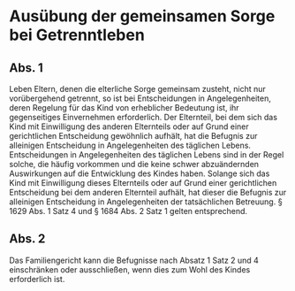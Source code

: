 # Ausübung der gemeinsamen Sorge bei Getrenntleben



## Abs. 1

 Leben Eltern, denen die elterliche Sorge gemeinsam zusteht, nicht nur vorübergehend getrennt, so ist bei Entscheidungen in Angelegenheiten, deren Regelung für das Kind von erheblicher Bedeutung ist, ihr gegenseitiges Einvernehmen erforderlich. Der Elternteil, bei dem sich das Kind mit Einwilligung des anderen Elternteils oder auf Grund einer gerichtlichen Entscheidung gewöhnlich aufhält, hat die Befugnis zur alleinigen Entscheidung in Angelegenheiten des täglichen Lebens. Entscheidungen in Angelegenheiten des täglichen Lebens sind in der Regel solche, die häufig vorkommen und die keine schwer abzuändernden Auswirkungen auf die Entwicklung des Kindes haben. Solange sich das Kind mit Einwilligung dieses Elternteils oder auf Grund einer gerichtlichen Entscheidung bei dem anderen Elternteil aufhält, hat dieser die Befugnis zur alleinigen Entscheidung in Angelegenheiten der tatsächlichen Betreuung. § 1629 Abs. 1 Satz 4 und § 1684 Abs. 2 Satz 1 gelten entsprechend.

## Abs. 2

 Das Familiengericht kann die Befugnisse nach Absatz 1 Satz 2 und 4 einschränken oder ausschließen, wenn dies zum Wohl des Kindes erforderlich ist. 

